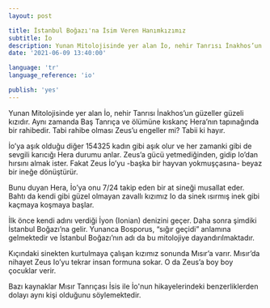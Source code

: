 ```yaml
---
layout: post

title: İstanbul Boğazı'na İsim Veren Hanımkızımız
subtitle: İo
description: Yunan Mitolojisinde yer alan İo, nehir Tanrısı İnakhos’un güzeller güzeli kızıdır. Aynı zamanda Baş Tanrıça ve ölümüne kıskanç Hera’nın tapınağında bir rahibedir.
date: '2021-06-09 13:40:00'

language: 'tr'
language_reference: 'io'

publish: 'yes'
---
```


Yunan Mitolojisinde yer alan İo, nehir Tanrısı İnakhos’un güzeller güzeli kızıdır. Aynı zamanda Baş Tanrıça ve ölümüne kıskanç Hera’nın tapınağında bir rahibedir. Tabi rahibe olması Zeus’u engeller mi? Tabii ki hayır.

İo’ya aşık olduğu diğer 154325 kadın gibi aşık olur ve her zamanki gibi de sevgili karıcığı Hera durumu anlar. Zeus’a gücü yetmediğinden, gidip Io’dan hırsını almak ister. Fakat Zeus İo’yu -başka bir hayvan yokmuşçasına- beyaz bir ineğe dönüştürür.

Bunu duyan Hera, İo’ya onu 7/24 takip eden bir at sineği musallat eder. Bahtı da kendi gibi güzel olmayan zavallı kızımız Io da sinek ısırmış inek gibi kaçmaya koşmaya başlar.

İlk önce kendi adını verdiği İyon (Ionian) denizini geçer. Daha sonra şimdiki İstanbul Boğazı’na gelir. Yunanca Bosporus, “sığır geçidi” anlamına gelmektedir ve İstanbul Boğazı’nın adı da bu mitolojiye dayandırılmaktadır.

Kıçındaki sinekten kurtulmaya çalışan kızımız sonunda Mısır’a varır. Mısır’da nihayet Zeus Io’yu tekrar insan formuna sokar. O da Zeus’a boy boy çocuklar verir.

Bazı kaynaklar Mısır Tanrıçası İsis ile İo'nun hikayelerindeki benzerliklerden dolayı aynı kişi olduğunu söylemektedir.
